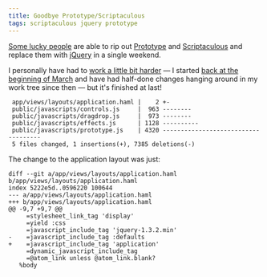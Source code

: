 ```yaml
---
title: Goodbye Prototype/Scriptaculous
tags: scriptaculous jquery prototype
---
```


[Some lucky people](http://fukamachi.org/wp/2009/04/13/js-changeover/) are able to rip out [Prototype](/wiki/Prototype) and [Scriptaculous](/wiki/Scriptaculous) and replace them with [jQuery](/wiki/jQuery) in a single weekend.

I personally have had to [work a little bit harder](/issues/1278) — I started [back at the beginning of March](/blog/switching-to-jquery) and have had half-done changes hanging around in my work tree since then — but it's finished at last!

     app/views/layouts/application.haml |    2 +-
     public/javascripts/controls.js     |  963 --------
     public/javascripts/dragdrop.js     |  973 --------
     public/javascripts/effects.js      | 1128 ----------
     public/javascripts/prototype.js    | 4320 ------------------------------------
     5 files changed, 1 insertions(+), 7385 deletions(-)

The change to the application layout was just:

    diff --git a/app/views/layouts/application.haml b/app/views/layouts/application.haml
    index 5222e5d..0596220 100644
    --- a/app/views/layouts/application.haml
    +++ b/app/views/layouts/application.haml
    @@ -9,7 +9,7 @@
         =stylesheet_link_tag 'display'
         =yield :css
         =javascript_include_tag 'jquery-1.3.2.min'
    -    =javascript_include_tag :defaults
    +    =javascript_include_tag 'application'
         =dynamic_javascript_include_tag
         =@atom_link unless @atom_link.blank?
       %body
